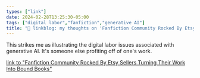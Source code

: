 ```yaml
---
types: ["link"]
date: 2024-02-28T13:25:30-05:00
tags: ["digital labor","fanfiction","generative AI"]
title: "🔗 linkblog: my thoughts on 'Fanfiction Community Rocked By Etsy Sellers Turning Their Work Into Bound Books'"
---
```

This strikes me as illustrating the digital labor issues associated with generative AI. It's someone else profiting off of one's work.

[link to "Fanfiction Community Rocked By Etsy Sellers Turning Their Work Into Bound Books"](https://www.404media.co/fanfiction-community-roiled-by-etsy-sellers-turning-their-work-into-bound-books/)
